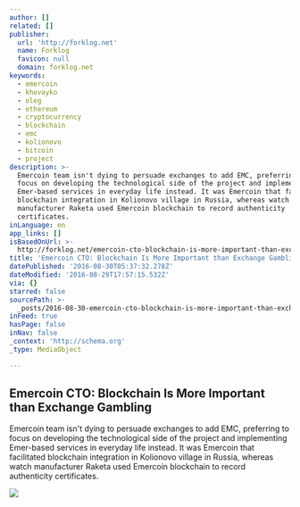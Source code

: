 ```yaml
---
author: []
related: []
publisher:
  url: 'http://forklog.net'
  name: Forklog
  favicon: null
  domain: forklog.net
keywords:
  - emercoin
  - khovayko
  - oleg
  - ethereum
  - cryptocurrency
  - blockchain
  - emc
  - kolionovo
  - bitcoin
  - project
description: >-
  Emercoin team isn't dying to persuade exchanges to add EMC, preferring to
  focus on developing the technological side of the project and implementing
  Emer-based services in everyday life instead. It was Emercoin that facilitated
  blockchain integration in Kolionovo village in Russia, whereas watch
  manufacturer Raketa used Emercoin blockchain to record authenticity
  certificates.
inLanguage: en
app_links: []
isBasedOnUrl: >-
  http://forklog.net/emercoin-cto-blockchain-is-more-important-than-exchange-gambling/
title: 'Emercoin CTO: Blockchain Is More Important than Exchange Gambling'
datePublished: '2016-08-30T05:37:32.278Z'
dateModified: '2016-08-29T17:57:15.532Z'
via: {}
starred: false
sourcePath: >-
  _posts/2016-08-30-emercoin-cto-blockchain-is-more-important-than-exchange-gam.md
inFeed: true
hasPage: false
inNav: false
_context: 'http://schema.org'
_type: MediaObject

---
```

<article style=""><h1>Emercoin CTO: Blockchain Is More Important than Exchange Gambling</h1><p>Emercoin team isn't dying to persuade exchanges to add EMC, preferring to focus on developing the technological side of the project and implementing Emer-based services in everyday life instead. It was Emercoin that facilitated blockchain integration in Kolionovo village in Russia, whereas watch manufacturer Raketa used Emercoin blockchain to record authenticity certificates.</p><img src="http://forklog.net/wp-content/uploads/2016/07/interviewbitcoin02.png" /></article>